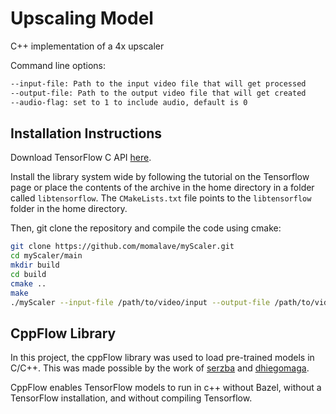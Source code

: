 # Upscaling Model

C++ implementation of a 4x upscaler

Command line options:

```sh
--input-file: Path to the input video file that will get processed
--output-file: Path to the output video file that will get created
--audio-flag: set to 1 to include audio, default is 0
```

## Installation Instructions

Download TensorFlow C API [here](https://www.tensorflow.org/install/lang_c).  

Install the library system wide by following the tutorial on the Tensorflow page or place the contents of the archive
in the home directory in a folder called `libtensorflow`. The `CMakeLists.txt` file points to the `libtensorflow` folder in the home directory.

Then, git clone the repository and compile the code using cmake:

```sh
git clone https://github.com/momalave/myScaler.git
cd myScaler/main
mkdir build
cd build
cmake ..
make
./myScaler --input-file /path/to/video/input --output-file /path/to/video/out --audio-flag <optional flag to include audio>
```

## CppFlow Library

In this project, the cppFlow library was used to load pre-trained models in C/C++. This was made possible by the work of [serzba](https://github.com/serizba/cppflow) and [dhiegomaga](https://github.com/dhiegomaga/cppflow).

CppFlow enables TensorFlow models to run in c++ without Bazel, without a TensorFlow installation, and without compiling Tensorflow.
